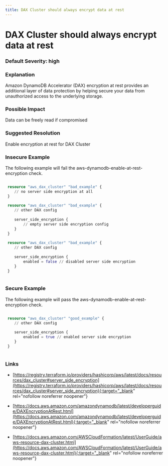 ```yaml
---
title: DAX Cluster should always encrypt data at rest
---
```


# DAX Cluster should always encrypt data at rest

### Default Severity: <span class="severity high">high</span>

### Explanation

Amazon DynamoDB Accelerator (DAX) encryption at rest provides an additional layer of data protection by helping secure your data from unauthorized access to the underlying storage.

### Possible Impact
Data can be freely read if compromised

### Suggested Resolution
Enable encryption at rest for DAX Cluster


### Insecure Example

The following example will fail the aws-dynamodb-enable-at-rest-encryption check.
```terraform

 resource "aws_dax_cluster" "bad_example" {
 	// no server side encryption at all
 }
 
 resource "aws_dax_cluster" "bad_example" {
 	// other DAX config
 
 	server_side_encryption {
 		// empty server side encryption config
 	}
 }
 
 resource "aws_dax_cluster" "bad_example" {
 	// other DAX config
 
 	server_side_encryption {
 		enabled = false // disabled server side encryption
 	}
 }
 
```



### Secure Example

The following example will pass the aws-dynamodb-enable-at-rest-encryption check.
```terraform

 resource "aws_dax_cluster" "good_example" {
 	// other DAX config
 
 	server_side_encryption {
 		enabled = true // enabled server side encryption
 	}
 }
 
```



### Links


- [https://registry.terraform.io/providers/hashicorp/aws/latest/docs/resources/dax_cluster#server_side_encryption](https://registry.terraform.io/providers/hashicorp/aws/latest/docs/resources/dax_cluster#server_side_encryption){:target="_blank" rel="nofollow noreferrer noopener"}

- [https://docs.aws.amazon.com/amazondynamodb/latest/developerguide/DAXEncryptionAtRest.html](https://docs.aws.amazon.com/amazondynamodb/latest/developerguide/DAXEncryptionAtRest.html){:target="_blank" rel="nofollow noreferrer noopener"}

- [https://docs.aws.amazon.com/AWSCloudFormation/latest/UserGuide/aws-resource-dax-cluster.html](https://docs.aws.amazon.com/AWSCloudFormation/latest/UserGuide/aws-resource-dax-cluster.html){:target="_blank" rel="nofollow noreferrer noopener"}



